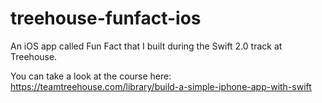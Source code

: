 # treehouse-funfact-ios

An iOS app called Fun Fact that I built during the Swift 2.0 track at Treehouse.

You can take a look at the course here: https://teamtreehouse.com/library/build-a-simple-iphone-app-with-swift
